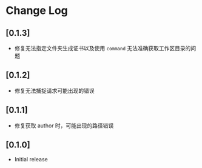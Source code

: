 # Change Log

## [0.1.3]

- 修复无法指定文件夹生成证书以及使用 `command` 无法准确获取工作区目录的问题

## [0.1.2]

- 修复无法捕捉请求可能出现的错误

## [0.1.1]

- 修复获取 author 时，可能出现的路径错误

## [0.1.0]

- Initial release
